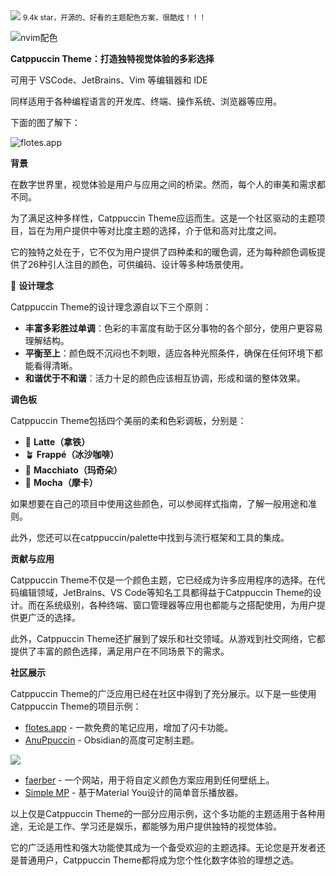 <img src="/assets/image/231002-超好看的主题配色方案-3.png" style="max-width: 70%; height: auto;">
<small>9.4k star，开源的、好看的主题配色方案，很酷炫！！！</small>



![nvim配色](/assets/image/231002-超好看的主题配色方案-1.png)


**Catppuccin Theme：打造独特视觉体验的多彩选择**

可用于 VSCode、JetBrains、Vim 等编辑器和 IDE

同样适用于各种编程语言的开发库、终端、操作系统、浏览器等应用。

下面的图了解下：

![flotes.app](/assets/image/231002-超好看的主题配色方案-2.png)

**背景**

在数字世界里，视觉体验是用户与应用之间的桥梁。然而，每个人的审美和需求都不同。

为了满足这种多样性，Catppuccin Theme应运而生。这是一个社区驱动的主题项目，旨在为用户提供中等对比度主题的选择，介于低和高对比度之间。

它的独特之处在于，它不仅为用户提供了四种柔和的暖色调，还为每种颜色调板提供了26种引人注目的颜色，可供编码、设计等多种场景使用。



🧠 **设计理念**

Catppuccin Theme的设计理念源自以下三个原则：
- **丰富多彩胜过单调**：色彩的丰富度有助于区分事物的各个部分，使用户更容易理解结构。
- **平衡至上**：颜色既不沉闷也不刺眼，适应各种光照条件，确保在任何环境下都能看得清晰。
- **和谐优于不和谐**：活力十足的颜色应该相互协调，形成和谐的整体效果。

**调色板**

Catppuccin Theme包括四个美丽的柔和色彩调板，分别是：
- 🌻 **Latte（拿铁）**
- 🪴 **Frappé（冰沙咖啡）**
- 🌺 **Macchiato（玛奇朵）**
- 🌿 **Mocha（摩卡）**

如果想要在自己的项目中使用这些颜色，可以参阅样式指南，了解一般用途和准则。

此外，您还可以在catppuccin/palette中找到与流行框架和工具的集成。

**贡献与应用**

Catppuccin Theme不仅是一个颜色主题，它已经成为许多应用程序的选择。在代码编辑领域，JetBrains、VS Code等知名工具都得益于Catppuccin Theme的设计。而在系统级别，各种终端、窗口管理器等应用也都能与之搭配使用，为用户提供更广泛的选择。

此外，Catppuccin Theme还扩展到了娱乐和社交领域。从游戏到社交网络，它都提供了丰富的颜色选择，满足用户在不同场景下的需求。

**社区展示**

Catppuccin Theme的广泛应用已经在社区中得到了充分展示。以下是一些使用Catppuccin Theme的项目示例：

- [flotes.app](https://flotes.app) - 一款免费的笔记应用，增加了闪卡功能。
- [AnuPpuccin](https://github.com/Anuken/AnuPpuccin) - Obsidian的高度可定制主题。

![](/assets/image/231002-超好看的主题配色方案-3.png)

- [faerber](https://faerber.moe) - 一个网站，用于将自定义颜色方案应用到任何壁纸上。
- [Simple MP](https://github.com/crra/simp) - 基于Material You设计的简单音乐播放器。

以上仅是Catppuccin Theme的一部分应用示例，这个多功能的主题适用于各种用途，无论是工作、学习还是娱乐，都能够为用户提供独特的视觉体验。

它的广泛适用性和强大功能使其成为一个备受欢迎的主题选择。无论您是开发者还是普通用户，Catppuccin Theme都将成为您个性化数字体验的理想之选。